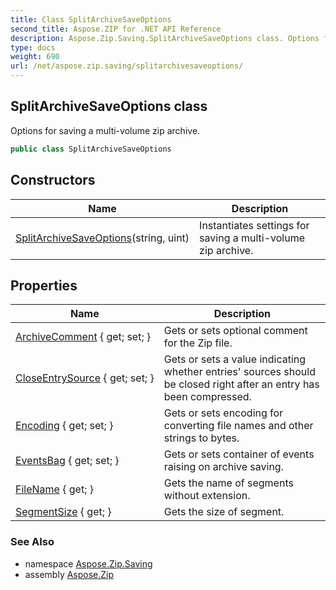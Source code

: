 ```yaml
---
title: Class SplitArchiveSaveOptions
second_title: Aspose.ZIP for .NET API Reference
description: Aspose.Zip.Saving.SplitArchiveSaveOptions class. Options for saving a multivolume zip archive
type: docs
weight: 690
url: /net/aspose.zip.saving/splitarchivesaveoptions/
---
```

## SplitArchiveSaveOptions class

Options for saving a multi-volume zip archive.

```csharp
public class SplitArchiveSaveOptions
```

## Constructors

| Name | Description |
| --- | --- |
| [SplitArchiveSaveOptions](splitarchivesaveoptions/)(string, uint) | Instantiates settings for saving a multi-volume zip archive. |

## Properties

| Name | Description |
| --- | --- |
| [ArchiveComment](../../aspose.zip.saving/splitarchivesaveoptions/archivecomment/) { get; set; } | Gets or sets optional comment for the Zip file. |
| [CloseEntrySource](../../aspose.zip.saving/splitarchivesaveoptions/closeentrysource/) { get; set; } | Gets or sets a value indicating whether entries' sources should be closed right after an entry has been compressed. |
| [Encoding](../../aspose.zip.saving/splitarchivesaveoptions/encoding/) { get; set; } | Gets or sets encoding for converting file names and other strings to bytes. |
| [EventsBag](../../aspose.zip.saving/splitarchivesaveoptions/eventsbag/) { get; set; } | Gets or sets container of events raising on archive saving. |
| [FileName](../../aspose.zip.saving/splitarchivesaveoptions/filename/) { get; } | Gets the name of segments without extension. |
| [SegmentSize](../../aspose.zip.saving/splitarchivesaveoptions/segmentsize/) { get; } | Gets the size of segment. |

### See Also

* namespace [Aspose.Zip.Saving](../../aspose.zip.saving/)
* assembly [Aspose.Zip](../../)


